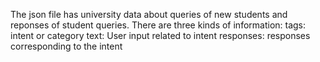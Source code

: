The json file has university data about queries of new students and reponses of student queries. There are three kinds of information:
tags: intent or category
text: User input related to intent
responses: responses corresponding to the intent
